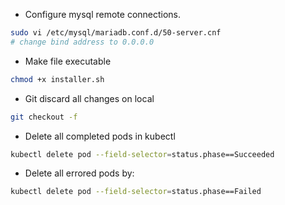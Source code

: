 - Configure mysql remote connections.

```bash
sudo vi /etc/mysql/mariadb.conf.d/50-server.cnf
# change bind address to 0.0.0.0
```

- Make file executable

```bash
chmod +x installer.sh
```

- Git discard all changes on local

```bash
git checkout -f
```

- Delete all completed pods in kubectl

```bash
kubectl delete pod --field-selector=status.phase==Succeeded
```

- Delete all errored pods by:

```bash
kubectl delete pod --field-selector=status.phase==Failed
```
